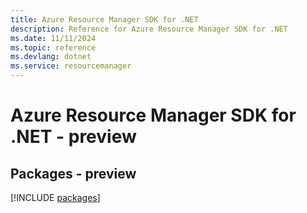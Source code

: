 ```yaml
---
title: Azure Resource Manager SDK for .NET
description: Reference for Azure Resource Manager SDK for .NET
ms.date: 11/11/2024
ms.topic: reference
ms.devlang: dotnet
ms.service: resourcemanager
---
```

# Azure Resource Manager SDK for .NET - preview
## Packages - preview
[!INCLUDE [packages](resource-manager-index.md)]